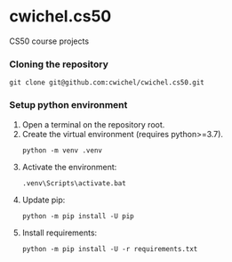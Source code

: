 # cwichel.cs50
CS50 course projects 

### Cloning the repository
```shell
git clone git@github.com:cwichel/cwichel.cs50.git
```

### Setup python environment
1. Open a terminal on the repository root.  
2. Create the virtual environment (requires python>=3.7).
   ```shell
   python -m venv .venv
   ```
4. Activate the environment: 
   ```shell
   .venv\Scripts\activate.bat 
   ```
5. Update pip:
   ```shell
   python -m pip install -U pip
   ```
6. Install requirements:
   ```shell
   python -m pip install -U -r requirements.txt
   ```